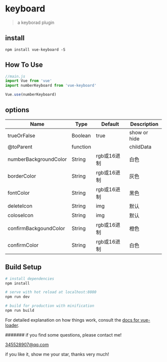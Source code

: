 # keyboard

> a keyborad plugin

## install
```shell
npm install vue-keyboard -S
```

## How To Use

``` javascript
//main.js
import Vue from 'vue'
import numberKeyboard from 'vue-keyboard'

Vue.use(numberKeyboard)
```
## options

| Name | Type | Default | Description |
| ---- | ---- | ------- | ----------- |
| trueOrFalse | Boolean | true | show or hide |
| @toParent | function |  | childData |
| numberBackgroundColor | String | rgb或16进制 | 白色 |
| borderColor | String | rgb或16进制 | 灰色 |
| fontColor | String | rgb或16进制 | 黑色 |
| deleteIcon | String | img | 默认 |
| coloseIcon | String | img | 默认 |
| confirmBackgoundColor | String | rgb或16进制 | 橙色 |
| confirmColor | String | rgb或16进制 | 白色 |

## Build Setup

``` bash
# install dependencies
npm install

# serve with hot reload at localhost:8080
npm run dev

# build for production with minification
npm run build
```

For detailed explanation on how things work, consult the [docs for vue-loader](http://vuejs.github.io/vue-loader).

#######
if you find some questions, please contact me!

345528907@qq.com

if you like it, show me your star, thanks very much!